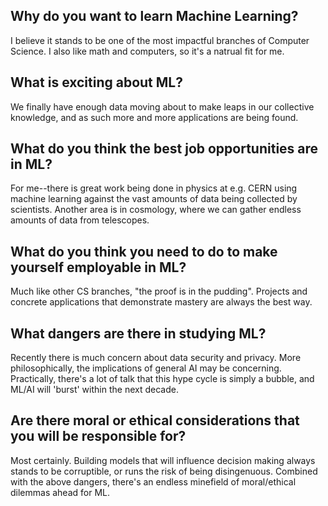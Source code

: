 ## Why do you want to learn Machine Learning?
I believe it stands to be one of the most impactful branches of Computer Science. I also like math and computers, so it's a natrual fit for me.

## What is exciting about ML?
We finally have enough data moving about to make leaps in our collective knowledge, and as such more and more applications are being found.

## What do you think the best job opportunities are in ML?
For me--there is great work being done in physics at e.g. CERN using machine learning against the vast amounts of data being collected by scientists. Another area is in cosmology, where we can gather endless amounts of data from telescopes.

## What do you think you need to do to make yourself employable in ML?
Much like other CS branches, "the proof is in the pudding". Projects and concrete applications that demonstrate mastery are always the best way.

## What dangers are there in studying ML?
Recently there is much concern about data security and privacy. More philosophically, the implications of general AI may be concerning. Practically, there's a lot of talk that this hype cycle is simply a bubble, and ML/AI will 'burst' within the next decade.

## Are there moral or ethical considerations that you will be responsible for?
Most certainly. Building models that will influence decision making always stands to be corruptible, or runs the risk of being disingenuous. Combined with the above dangers, there's an endless minefield of moral/ethical dilemmas ahead for ML.